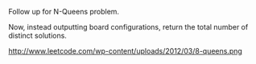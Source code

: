 Follow up for N-Queens problem.

Now, instead outputting board configurations, return the total number of distinct solutions.

http://www.leetcode.com/wp-content/uploads/2012/03/8-queens.png